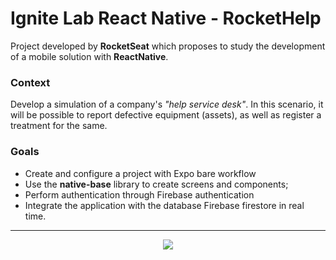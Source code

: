 # Ignite Lab React Native - RocketHelp

Project developed by <b>RocketSeat</b> which proposes to study the development of a mobile solution with <b>ReactNative</b>. <br/>
### Context
Develop a simulation of a company's <i>"help service desk"</i>. In this scenario, it will be possible to report defective equipment (assets), as well as register a treatment for the same.

### Goals
 - Create and configure a project with Expo bare workflow
 - Use the <b>native-base</b> library to create screens and components;
 - Perform authentication through Firebase authentication
 - Integrate the application with the database Firebase firestore in real time.

---

<div align="center">
  <img src="https://user-images.githubusercontent.com/29512626/179903296-012dcd0a-bd8b-426c-9f6e-71262ce369c2.gif" />
</div>
